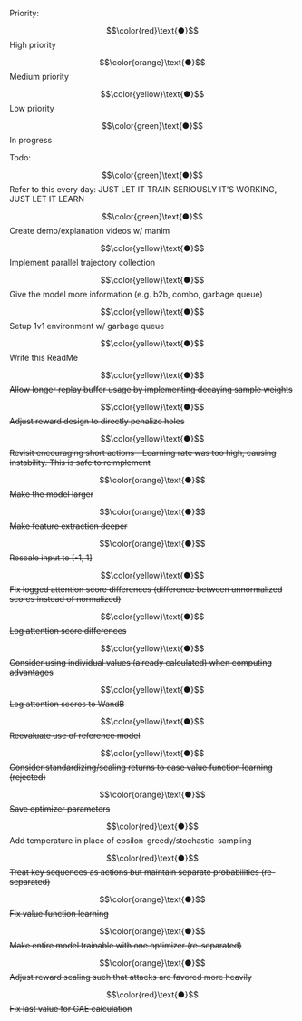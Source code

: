 Priority:

$$\color{red}\text{●}$$ High priority

$$\color{orange}\text{●}$$ Medium priority

$$\color{yellow}\text{●}$$ Low priority

$$\color{green}\text{●}$$ In progress

Todo:

$$\color{green}\text{●}$$ Refer to this every day: JUST LET IT TRAIN SERIOUSLY IT'S WORKING, JUST LET IT LEARN

$$\color{green}\text{●}$$ Create demo/explanation videos w/ manim

$$\color{yellow}\text{●}$$ Implement parallel trajectory collection

$$\color{yellow}\text{●}$$ Give the model more information (e.g. b2b, combo, garbage queue)

$$\color{yellow}\text{●}$$ Setup 1v1 environment w/ garbage queue 

$$\color{yellow}\text{●}$$ Write this ReadMe

$$\color{yellow}\text{●}$$ ~~Allow longer replay buffer usage by implementing decaying sample weights~~

$$\color{yellow}\text{●}$$ ~~Adjust reward design to directly penalize holes~~

$$\color{yellow}\text{●}$$ ~~Revisit encouraging short actions - Learning rate was too high, causing instability. This is safe to reimplement~~

$$\color{orange}\text{●}$$ ~~Make the model larger~~

$$\color{orange}\text{●}$$ ~~Make feature extraction deeper~~

$$\color{orange}\text{●}$$ ~~Rescale input to [-1, 1]~~

$$\color{yellow}\text{●}$$ ~~Fix logged attention score differences (difference between unnormalized scores instead of normalized)~~

$$\color{yellow}\text{●}$$ ~~Log attention score differences~~

$$\color{yellow}\text{●}$$ ~~Consider using individual values (already calculated) when computing advantages~~

$$\color{yellow}\text{●}$$ ~~Log attention scores to WandB~~

$$\color{yellow}\text{●}$$ ~~Reevaluate use of reference model~~

$$\color{yellow}\text{●}$$ ~~Consider standardizing/scaling returns to ease value function learning (rejected)~~

$$\color{orange}\text{●}$$ ~~Save optimizer parameters~~

$$\color{red}\text{●}$$ ~~Add temperature in place of epsilon-greedy/stochastic-sampling~~

$$\color{red}\text{●}$$ ~~Treat key sequences as actions but maintain separate probabilities (re-separated)~~

$$\color{orange}\text{●}$$ ~~Fix value function learning~~

$$\color{orange}\text{●}$$ ~~Make entire model trainable with one optimizer (re-separated)~~

$$\color{orange}\text{●}$$ ~~Adjust reward scaling such that attacks are favored more heavily~~

$$\color{red}\text{●}$$ ~~Fix last value for GAE calculation~~
